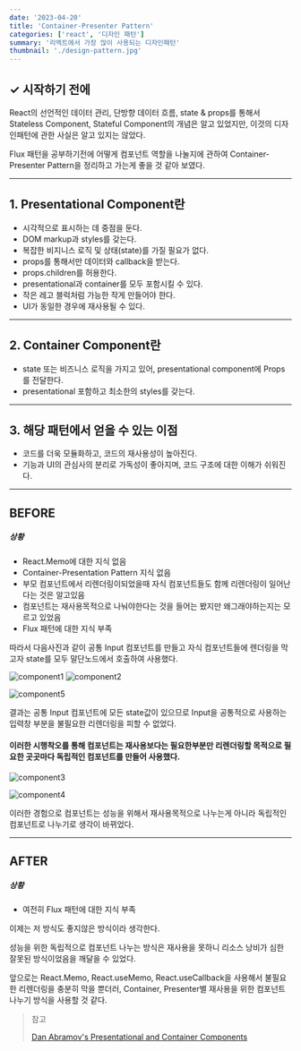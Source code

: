 ```yaml
---
date: '2023-04-20'
title: 'Container-Presenter Pattern'
categories: ['react', '디자인 패턴']
summary: '리엑트에서 가장 많이 사용되는 디자인패턴'
thumbnail: './design-pattern.jpg'
---
```

## ✓ 시작하기 전에

 React의 선언적인 데이터 관리, 단방향 데이터 흐름, state & props를 통해서 Stateless Component, Stateful Component의 개념은 알고 있었지만, 이것의 디자인패턴에 관한 사실은 알고 있지는 않았다.  

 Flux 패턴을 공부하기전에 어떻게 컴포넌트 역할을 나눌지에 관하여 Container-Presenter Pattern을 정리하고 가는게 좋을 것 같아 보였다.  

---

## 1. Presentational Component란
- 시각적으로 표시하는 데 중점을 둔다. 
- DOM markup과 styles를 갖는다.
- 복잡한 비지니스 로직 및 상태(state)를 가질 필요가 없다.
- props를 통해서만 데이터와 callback을 받는다.
- props.children를 허용한다.
- presentational과 container를 모두 포함시킬 수 있다.
- 작은 레고 블럭처럼 가능한 작게 만들어야 한다.
- UI가 동일한 경우에 재사용될 수 있다.

---

## 2. Container Component란
- state 또는 비즈니스 로직을 가지고 있어, presentational component에 Props를 전달한다.
- presentational 포함하고 최소한의 styles를 갖는다.

---

## 3. 해당 패턴에서 얻을 수 있는 이점

- 코드를 더욱 모듈화하고, 코드의 재사용성이 높아진다.
- 기능과 UI의 관심사의 분리로 가독성이 좋아지며, 코드 구조에 대한 이해가 쉬워진다.

---

## BEFORE

##### 상황

- React.Memo에 대한 지식 없음
- Container-Presentation Pattern 지식 없음
- 부모 컴포넌트에서 리렌더링이되었을때 자식 컴포넌트들도 함께 리렌더링이 일어난다는 것은 알고있음
- 컴포넌트는 재사용목적으로 나눠야한다는 것을 들어는 봤지만 왜그래야하는지는 모르고 있었음
- Flux 패턴에 대한 지식 부족

따라서 다음사진과 같이 공통 Input 컴포넌트를 만들고 자식 컴포넌트들에 렌더링을 막고자 state를 모두 말단노드에서 호출하여 사용했다.

![component1](./component1.png)
![component2](./component2.png)

![component5](./component5.gif)

결과는 공통 Input 컴포넌트에 모든 state값이 있으므로 Input을 공통적으로 사용하는 입력창 부분을 불필요한 리렌더링을 피할 수 없었다.  



#### 이러한 시행착오를 통해 컴포넌트는 재사용보다는 필요한부분만 리렌더링할 목적으로 필요한 곳곳마다 독립적인 컴포넌트를 만들어 사용했다.



![component3](./component3.png)

![component4](./component4.gif)



이러한 경험으로 컴포넌트는 성능을 위해서 재사용목적으로 나누는게 아니라 독립적인 컴포넌트로 나누기로 생각이 바뀌었다.

---

## AFTER

##### 상황

- 여전히 Flux 패턴에 대한 지식 부족

이제는 저 방식도 좋지않은 방식이라 생각한다.  

성능을 위한 독립적으로 컴포넌트 나누는 방식은 재사용을 못하니 리소스 낭비가 심한 잘못된 방식이었음을 깨달을 수 있었다.  

앞으로는 React.Memo, React.useMemo, React.useCallback을 사용해서 불필요한 리렌더링을 충분히 막을 뿐더러, Container, Presenter별 재사용을 위한 컴포넌트 나누기 방식을 사용할 것 같다.  



> 참고
>
> [Dan Abramov's Presentational and Container Components](https://medium.com/@dan_abramov/smart-and-dumb-components-7ca2f9a7c7d0 "resentational and Container Components")

